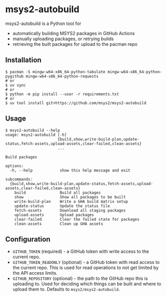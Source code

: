 # msys2-autobuild

msys2-autobuild is a Python tool for

* automatically building MSYS2 packages in GitHub Actions
* manually uploading packages, or retrying builds
* retrieving the built packages for upload to the pacman repo

## Installation

```console
$ pacman -S mingw-w64-x86_64-python-tabulate mingw-w64-x86_64-python-pygithub mingw-w64-x86_64-python-requests
# or
$ uv sync
# or
$ python -m pip install --user -r requirements.txt
# or
$ uv tool install git+https://github.com/msys2/msys2-autobuild
```

## Usage

```console
$ msys2-autobuild --help
usage: msys2-autobuild [-h]
                       {build,show,write-build-plan,update-status,fetch-assets,upload-assets,clear-failed,clean-assets}
                       ...

Build packages

options:
  -h, --help            show this help message and exit

subcommands:
  {build,show,write-build-plan,update-status,fetch-assets,upload-assets,clear-failed,clean-assets}
    build               Build all packages
    show                Show all packages to be built
    write-build-plan    Write a GHA build matrix setup
    update-status       Update the status file
    fetch-assets        Download all staging packages
    upload-assets       Upload packages
    clear-failed        Clear the failed state for packages
    clean-assets        Clean up GHA assets
```

## Configuration

* `GITHUB_TOKEN` (required) - a GitHub token with write access to the current repo.
* `GITHUB_TOKEN_READONLY` (optional) - a GitHub token with read access to the current repo. This is used for read operations to not get limited by the API access limits.
* `GITHUB_REPOSITORY` (optional) - the path to the GitHub repo this is uploading to. Used for deciding which things can be built and where to upload them to. Defaults to `msys2/msys2-autobuild`.
